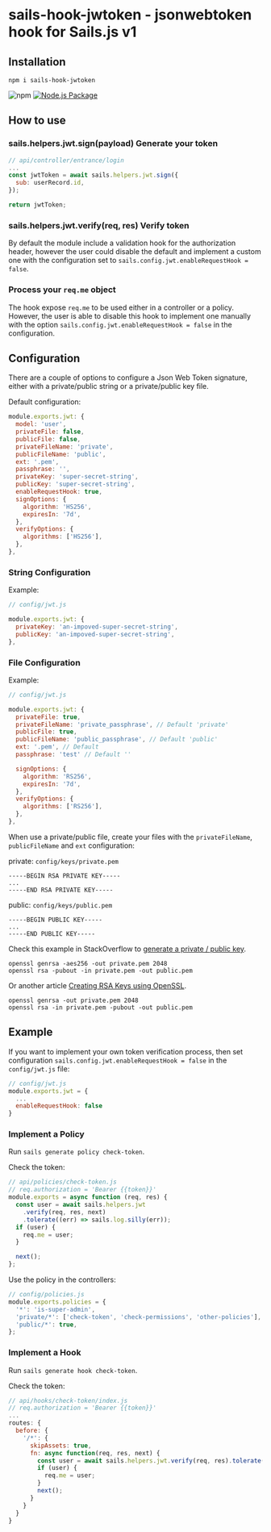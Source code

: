 # sails-hook-jwtoken - jsonwebtoken hook for Sails.js v1

## Installation

```
npm i sails-hook-jwtoken
```

![npm](https://img.shields.io/npm/v/sails-hook-jwtoken) [![Node.js Package](https://github.com/jorgevrgs/sails-hook-jwtoken/actions/workflows/npm-publish.yml/badge.svg)](https://github.com/jorgevrgs/sails-hook-jwtoken/actions/workflows/npm-publish.yml)

## How to use

### sails.helpers.jwt.sign(payload) Generate your token

```js
// api/controller/entrance/login
...
const jwtToken = await sails.helpers.jwt.sign({
  sub: userRecord.id,
});

return jwtToken;
```

### sails.helpers.jwt.verify(req, res) Verify token

By default the module include a validation hook for the authorization header, however the user could disable the default and implement a custom one with the configuration set to `sails.config.jwt.enableRequestHook = false`.

### Process your `req.me` object

The hook expose `req.me` to be used either in a controller or a policy. However, the user is able to disable this hook to implement one manually with the option `sails.config.jwt.enableRequestHook = false` in the configuration.

## Configuration

There are a couple of options to configure a Json Web Token signature, either with a private/public string or a private/public key file.

Default configuration:

```js
module.exports.jwt: {
  model: 'user',
  privateFile: false,
  publicFile: false,
  privateFileName: 'private',
  publicFileName: 'public',
  ext: '.pem',
  passphrase: '',
  privateKey: 'super-secret-string',
  publicKey: 'super-secret-string',
  enableRequestHook: true,
  signOptions: {
    algorithm: 'HS256',
    expiresIn: '7d',
  },
  verifyOptions: {
    algorithms: ['HS256'],
  },
},
```

### String Configuration

Example:

```js
// config/jwt.js

module.exports.jwt: {
  privateKey: 'an-impoved-super-secret-string',
  publicKey: 'an-impoved-super-secret-string',
},

```

### File Configuration

Example:

```js
// config/jwt.js

module.exports.jwt: {
  privateFile: true,
  privateFileName: 'private_passphrase', // Default 'private'
  publicFile: true,
  publicFileName: 'public_passphrase', // Default 'public'
  ext: '.pem', // Default
  passphrase: 'test' // Default ''

  signOptions: {
    algorithm: 'RS256',
    expiresIn: '7d',
  },
  verifyOptions: {
    algorithms: ['RS256'],
  },
},

```

When use a private/public file, create your files with the `privateFileName`, `publicFileName` and `ext` configuration:

private: `config/keys/private.pem`

```
-----BEGIN RSA PRIVATE KEY-----
...
-----END RSA PRIVATE KEY-----
```

public: `config/keys/public.pem`

```
-----BEGIN PUBLIC KEY-----
...
-----END PUBLIC KEY-----

```

Check this example in StackOverflow to [generate a private / public key](https://stackoverflow.com/questions/40595895/how-can-i-generate-the-private-and-public-certificates-for-jwt-with-rs256-algori).

```
openssl genrsa -aes256 -out private.pem 2048
openssl rsa -pubout -in private.pem -out public.pem
```

Or another article [Creating RSA Keys using OpenSSL](https://www.scottbrady91.com/OpenSSL/Creating-RSA-Keys-using-OpenSSL).

```
openssl genrsa -out private.pem 2048
openssl rsa -in private.pem -pubout -out public.pem
```

## Example

If you want to implement your own token verification process, then set configuration `sails.config.jwt.enableRequestHook = false` in the `config/jwt.js` file:

```js
// config/jwt.js
module.exports.jwt = {
  ...
  enableRequestHook: false
}
```

### Implement a Policy

Run `sails generate policy check-token`.

Check the token:

```js
// api/policies/check-token.js
// req.authorization = 'Bearer {{token}}'
module.exports = async function (req, res) {
  const user = await sails.helpers.jwt
    .verify(req, res, next)
    .tolerate((err) => sails.log.silly(err));
  if (user) {
    req.me = user;
  }

  next();
};
```

Use the policy in the controllers:

```js
// config/policies.js
module.exports.policies = {
  '*': 'is-super-admin',
  'private/*': ['check-token', 'check-permissions', 'other-policies'],
  'public/*': true,
};
```

### Implement a Hook

Run `sails generate hook check-token`.

Check the token:

```js
// api/hooks/check-token/index.js
// req.authorization = 'Bearer {{token}}'
...
routes: {
  before: {
    '/*': {
      skipAssets: true,
      fn: async function(req, res, next) {
        const user = await sails.helpers.jwt.verify(req, res).tolerate((err) => sails.log.silly(err));
        if (user) {
          req.me = user;
        }
        next();
      }
    }
  }
}
```

